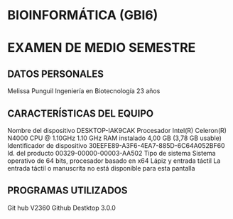 # BIOINFORMÁTICA (GBI6)

# EXAMEN DE MEDIO SEMESTRE
## DATOS PERSONALES
Melissa Punguil
Ingeniería en Biotecnología
23 años 
## CARACTERÍSTICAS DEL EQUIPO
Nombre del dispositivo DESKTOP-IAK9CAK Procesador Intel(R) Celeron(R) N4000 CPU @ 1.10GHz 1.10 GHz RAM instalado 4,00 GB (3,78 GB usable) Identificador de dispositivo 30EEFE89-A3F6-4EA7-885D-6C64A052BF60 Id. del producto 00329-00000-00003-AA502 Tipo de sistema Sistema operativo de 64 bits, procesador basado en x64 Lápiz y entrada táctil La entrada táctil o manuscrita no está disponible para esta pantalla

## PROGRAMAS UTILIZADOS 
Git hub  V2360
Github Destktop 3.0.0

